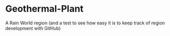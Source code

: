 # Geothermal-Plant
A Rain World region (and a test to see how easy it is to keep track of region development with GitHub)
